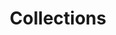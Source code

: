 ---
layout: collection
title: "Collections"
permalink: /collections/
collection: sample
entries_layout: grid
---